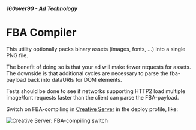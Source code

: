 ##### 160over90 - Ad Technology

# FBA Compiler

This utility optionally packs binary assets (images, fonts, ...) into a single PNG file.

The benefit of doing so is that your ad will make fewer requests for assets. The downside is that additional cycles are necessary to parse the fba-payload back into dataURIs for DOM elements.

Tests should be done to see if networks supporting HTTP2 load multiple image/font requests faster than the client can parse the FBA-payload.

Switch on FBA-compiling in [Creative Server](https://github.com/ff0000-ad-tech/wp-creative-server) in the deploy profile, like:

![Creative Server: FBA-compiling switch](https://github.com/ff0000-ad-tech/fba-compiler/tree/master/docs/images/cs-control.png)
